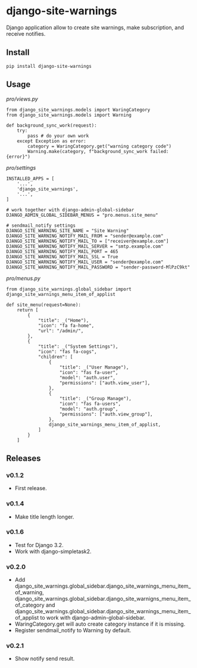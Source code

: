 # django-site-warnings

Django application allow to create site warnings, make subscription, and receive notifies.

## Install

```
pip install django-site-warnings
```

## Usage

*pro/views.py*

```
from django_site_warnings.models import WaringCategory
from django_site_warnings.models import Warning

def background_sync_work(request):
    try:
        pass # do your own work
    except Exception as error:
        category = WaringCategory.get("warning category code")
        Warning.make(category, f"background_sync_work failed: {error}")
```

*pro/settings*

```
INSTALLED_APPS = [
    '...',
    'django_site_warnings',
    '...',
]

# work together with django-admin-global-sidebar
DJANGO_ADMIN_GLOBAL_SIDEBAR_MENUS = "pro.menus.site_menu"

# sendmail_notify settings
DJANGO_SITE_WARNING_SITE_NAME = "Site Warning"
DJANGO_SITE_WARNING_NOTIFY_MAIL_FROM = "sender@example.com"
DJANGO_SITE_WARNING_NOTIFY_MAIL_TO = ["receiver@example.com"]
DJANGO_SITE_WARNING_NOTIFY_MAIL_SERVER = "smtp.example.com"
DJANGO_SITE_WARNING_NOTIFY_MAIL_PORT = 465
DJANGO_SITE_WARNING_NOTIFY_MAIL_SSL = True
DJANGO_SITE_WARNING_NOTIFY_MAIL_USER = "sender@example.com"
DJANGO_SITE_WARNING_NOTIFY_MAIL_PASSWORD = "sender-password-MlPzC9kt"
```

*pro/menus.py*

```
from django_site_warnings.global_sidebar import django_site_warnings_menu_item_of_applist

def site_menu(request=None):
    return [
        {
            "title": _("Home"),
            "icon": "fa fa-home",
            "url": "/admin/",
        },
        {
            "title": _("System Settings"),
            "icon": "fas fa-cogs",
            "children": [
                {
                    "title": _("User Manage"),
                    "icon": "fas fa-user",
                    "model": "auth.user",
                    "permissions": ["auth.view_user"],
                },
                {
                    "title": _("Group Manage"),
                    "icon": "fas fa-users",
                    "model": "auth.group",
                    "permissions": ["auth.view_group"],
                },
                django_site_warnings_menu_item_of_applist,
            ]
        }
    ]
```

## Releases

### v0.1.2

- First release.

### v0.1.4

- Make title length longer. 

### v0.1.6

- Test for Django 3.2.
- Work with django-simpletask2.

### v0.2.0

- Add django_site_warnings.global_sidebar.django_site_warnings_menu_item_of_warning, django_site_warnings.global_sidebar.django_site_warnigns_menu_item_of_category and django_site_warnings.global_sidebar.django_site_warnings_menu_item_of_applist to work with django-admin-global-sidebar.
- WaringCategory.get will auto create category instance if it is missing.
- Register sendmail_notify to Warning by default.

### v0.2.1

- Show notify send result.
